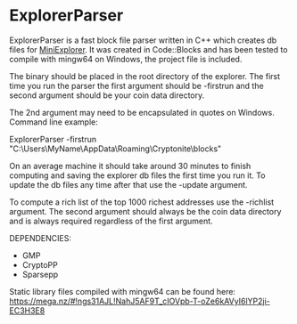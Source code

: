 # ExplorerParser

ExplorerParser is a fast block file parser written in C++ which creates db files for [MiniExplorer](https://github.com/MiniblockchainProject/MiniExplorer/). It was created in Code::Blocks and has been tested to compile with mingw64 on Windows, the project file is included.

The binary should be placed in the root directory of the explorer. The first time you run the parser the first argument should be -firstrun and the second argument should be your coin data directory.

The 2nd argument may need to be encapsulated in quotes on Windows. Command line example:

ExplorerParser -firstrun "C:\Users\MyName\AppData\Roaming\Cryptonite\blocks"

On an average machine it should take around 30 minutes to finish computing and saving the explorer db files the first time you run it. To update the db files any time after that use the -update argument.

To compute a rich list of the top 1000 richest addresses use the -richlist argument. The second argument should always be the coin data directory and is always required regardless of the first argument.

DEPENDENCIES:
- GMP
- CryptoPP
- Sparsepp

Static library files compiled with mingw64 can be found here: 
https://mega.nz/#!ngs31AJL!NahJ5AF9T_cIOVpb-T-oZe6kAVyI6lYP2ji-EC3H3E8
